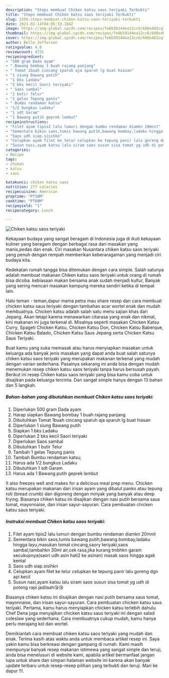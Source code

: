 ```yaml
---
description: "Steps membuat Chiken katsu saos teriyaki Terbukti"
title: "Steps membuat Chiken katsu saos teriyaki Terbukti"
slug: 2256-steps-membuat-chiken-katsu-saos-teriyaki-terbukti
date: 2021-02-14T04:05:33.104Z
image: https://img-global.cpcdn.com/recipes/fe6b50144ea12cc6/680x482cq70/chiken-katsu-saos-teriyaki-foto-resep-utama.jpg
thumbnail: https://img-global.cpcdn.com/recipes/fe6b50144ea12cc6/680x482cq70/chiken-katsu-saos-teriyaki-foto-resep-utama.jpg
cover: https://img-global.cpcdn.com/recipes/fe6b50144ea12cc6/680x482cq70/chiken-katsu-saos-teriyaki-foto-resep-utama.jpg
author: Belle Jefferson
ratingvalue: 4.8
reviewcount: 4731
recipeingredient:
- "500 gram Dada ayam"
- " Bawang bombay 1 buah rajang panjang"
- " Tomat 1buah cincang sparuh aja sparuh lg buat hiasan"
- "1 siung Bawang putih"
- "1 bks Ladaku"
- "2 bks kecil Saori teriyaki"
- " Saos sambal"
- "1 butir Telur"
- "1 gelas Tepung panis"
- " Bumbu rendaman katsu"
- "1/2 bungkus Ladaku"
- "1 sdt Garam"
- "1 Bawang putih geprek lembut"
recipeinstructions:
- "Filet ayam tipis2 lalu lumuri dengan bumbu rendaman diamkn 20mnit"
- "Sementara bikin saos,tumis bawang putih,bawang bombay,ladaku hingga layu,masukan tomat cincang,saory teriyaki,saos sambal,tambahkn 30ml air,cek rasa,jika kurang tmbhkn garam secukupnya(saori udh asin hati2 ke asinan) masak saos hingga agak kental"
- "Saos udh siap.sisihkn"
- "Celupkan ayam filet ke telur celupkan ke tepung panir lalu goreng dgn api kecil"
- "Susun nasi,ayam katsu lalu siram saos susun sisa tomat yg udh di potong rapi jadilaah😘😘"
categories:
- Recipe
tags:
- chiken
- katsu
- saos

katakunci: chiken katsu saos 
nutrition: 277 calories
recipecuisine: American
preptime: "PT10M"
cooktime: "PT60M"
recipeyield: "1"
recipecategory: Lunch

---
```



![Chiken katsu saos teriyaki](https://img-global.cpcdn.com/recipes/fe6b50144ea12cc6/680x482cq70/chiken-katsu-saos-teriyaki-foto-resep-utama.jpg)

Kekayaan budaya yang sangat beragam di Indonesia juga di ikuti kekayaan kuliner yang beragam dengan berbagai rasa dari masakan yang manis,pedas dan enak. Ciri masakan Nusantara chiken katsu saos teriyaki yang penuh dengan rempah memberikan keberaragaman yang menjadi ciri budaya kita.


Kedekatan rumah tangga bisa ditemukan dengan cara simple. Salah satunya adalah membuat makanan Chiken katsu saos teriyaki untuk orang di rumah bisa dicoba. kebiasaan makan bersama anak sudah menjadi kultur, Banyak yang sering mencari masakan kampung mereka sendiri ketika di tempat lain.

Halo teman - teman,dapur mama petra mau share resep dan cara membuat chicken katsu saus teriyaki dengan tambahan acar wortel enak dan mudah membuatnya. Chicken katsu adalah salah satu menu sajian khas dari Jepang. Akan tetapi karena menawarkan citarasa yang enak dan nikmat, kini makanan ini juga terkenal di. Misalnya seperti masakan Chicken Katsu Curry, Spageti Chicken Katsu, Chicken Katsu Don, Chicken Katsu Baberque, Chicken Katsu Balado, Chicken Katsu Saus Jepang serta Chicken Katsu Saus Teriyaki.

Buat kamu yang suka memasak atau harus menyiapkan masakan untuk keluarga ada banyak jenis masakan yang dapat anda buat salah satunya chiken katsu saos teriyaki yang merupakan makanan terkenal yang mudah dengan varian sederhana. Pasalnya sekarang ini anda bisa dengan mudah menemukan resep chiken katsu saos teriyaki tanpa harus bersusah payah.
Berikut ini resep Chiken katsu saos teriyaki yang bisa kamu coba untuk disajikan pada keluarga tercinta. Dan sangat simple hanya dengan 13 bahan dan 5 langkah.


<!--inarticleads1-->

##### Bahan-bahan yang dibutuhkan membuat Chiken katsu saos teriyaki:

1. Diperlukan 500 gram Dada ayam
1. Harap siapkan  Bawang bombay 1 buah rajang panjang
1. Dibutuhkan  Tomat 1buah cincang sparuh aja sparuh lg buat hiasan
1. Diperlukan 1 siung Bawang putih
1. Siapkan 1 bks Ladaku
1. Diperlukan 2 bks kecil Saori teriyaki
1. Diperlukan  Saos sambal
1. Dibutuhkan 1 butir Telur
1. Tambah 1 gelas Tepung panis
1. Tambah  Bumbu rendaman katsu;
1. Harus ada 1/2 bungkus Ladaku
1. Dibutuhkan 1 sdt Garam
1. Harus ada 1 Bawang putih geprek lembut


It also freezes well and makes for a delicious meal prep menu. Chicken katsu merupakan makanan dari irisan ayam yang dibalut panko atau tepung roti (bread crumb) dan digoreng dengan minyak yang banyak atau deep frying. Biasanya chiken katsu ini disajikan dengan nasi putih bersama saus tomat, mayonnaise, dan irisan sayur-sayuran. Cara pembuatan chicken katsu saus teriyaki. 

<!--inarticleads2-->

##### Instruksi membuat  Chiken katsu saos teriyaki:

1. Filet ayam tipis2 lalu lumuri dengan bumbu rendaman diamkn 20mnit
1. Sementara bikin saos,tumis bawang putih,bawang bombay,ladaku hingga layu,masukan tomat cincang,saory teriyaki,saos sambal,tambahkn 30ml air,cek rasa,jika kurang tmbhkn garam secukupnya(saori udh asin hati2 ke asinan) masak saos hingga agak kental
1. Saos udh siap.sisihkn
1. Celupkan ayam filet ke telur celupkan ke tepung panir lalu goreng dgn api kecil
1. Susun nasi,ayam katsu lalu siram saos susun sisa tomat yg udh di potong rapi jadilaah😘😘


Biasanya chiken katsu ini disajikan dengan nasi putih bersama saus tomat, mayonnaise, dan irisan sayur-sayuran. Cara pembuatan chicken katsu saus teriyaki. Pertama, kamu harus menyiapkan chicken katsu terlebih dahulu. Chef Dena juga menyajikan chicken katsu saus teriyaki ini dengan salad coleslaw yang sederhana. Cara membuatnya cukup mudah, kamu hanya perlu merajang kol dan wortel. 

Demikianlah cara membuat chiken katsu saos teriyaki yang mudah dan enak. Terima kasih atas waktu anda untuk membaca artikel resep ini. Saya yakin kamu bisa berkreasi dengan gampang di rumah. Kami masih mempunyai banyak resep makanan istimewa yang sangat simple dan teruji, anda bisa menelusuri di website kami, apabila artikel bermanfaat jangan lupa untuk share dan simpan halaman website ini karena akan banyak update terbaru untuk resep-resep pilihan yang terbukti dan teruji. Mari ke dapur !!!. 
